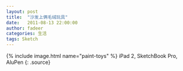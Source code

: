 ```yaml
---
layout: post
title:  "沙发上俩毛绒玩具"
date:   2011-08-13 22:00:00
author: fadeer
categories: 生活
tags: Sketch
---
```


{% include image.html name="paint-toys" %}
iPad 2, SketchBook Pro, AluPen
{: .source}
